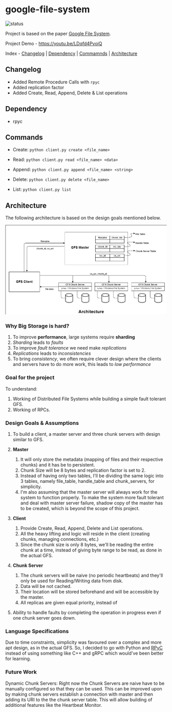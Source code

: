 # google-file-system
![status](https://img.shields.io/badge/version-0.1-85a832) 

Project is based on the paper [Google File System](https://static.googleusercontent.com/media/research.google.com/en//archive/gfs-sosp2003.pdf).

Project Demo - https://youtu.be/LDqfd4PvoiQ

Index - [Changelog](#changelog) | [Dependency](#dependency) | [Commamnds](#commands) | [Architecture](#architecture)


## Changelog
- Added Remote Procedure Calls with `rpyc`
- Added replication factor
- Added Create, Read, Append, Delete & List operations


## Dependency
- rpyc

## Commands
- Create: `python client.py create <file_name>` 

- Read: `python client.py read <file_name> <data>`

- Append: `python client.py append <file_name> <string>`

- Delete: `python client.py delete <file_name>`

- List: `python client.py list`


## Architecture

The following architecture is based on the design goals mentioned below.

![GFS Architecture](https://github.com/rvarun11/google-file-system/blob/main/architecture.png)


### Why Big Storage is hard?
1. To improve __performance__, large systems require __sharding__
2. _Sharding_ leads to _faults_
3. To improve _fault tolerance_ we need make _replications_
4. _Replications_ leads to _inconsistencies_
5. To bring _consistency_, we often require clever design where the clients and servers have to do more work, this leads to _low performance_


### Goal for the project
To understand:
1. Working of Distributed File Systems while building a simple fault tolerant GFS.
2. Working of RPCs.

### Design Goals & Assumptions
1. To build a client, a master server and three chunk servers with design similar to GFS.


2. **Master**
    1. It will only store the metadata (mapping of files and their respective chunks) and it has be to persistent.
    2. Chunk Size will be 8 bytes and replication factor is set to 2.
    3. Instead of having only two tables, I'll be dividing the same logic into 3 tables, namely file_table, handle_table and chunk_servers, for simplicity.
    4. I'm also assuming that the master server will always work for the system to function properly. To make the system more fault tolerant 
    and deal with master server failure, shadow copy of the master has to be created, which is beyond the scope of this project.
   
3. **Client**
    1. Provide Create, Read, Append, Delete and List operations.
    2. All the heavy lifting and logic will reside in the client (creating chunks, managing connections, etc.)
    3. Since the chunk size is only 8 bytes, we'll be reading the entire chunk at a time, instead of giving byte range to be read, as done in the
    actual GFS.
    
    
4. **Chunk Server**
    1. The chunk servers will be naive (no periodic heartbeats) and they'll only be used for Reading/Writing data from disk.
    2. Data will be not cached.
    3. Their location will be stored beforehand and will be accessible by the master.
    4. All replicas are given equal priority, instead of 

6. Ability to handle faults by completing the operation in progress even if one chunk server goes down.


### Language Specifications
Due to time constraints, simplicity was favoured over a complex and more apt design, as in the actual GFS. 
So, I decided to go with Python and [RPyC](https://rpyc.readthedocs.io/en/latest/docs/theory.html#theory) instead of using something like C++ and gRPC which would've been better for learning.

### Future Work
Dynamic Chunk Servers: Right now the Chunk Servers are naive have to be manually configured so that they can be used. This can be improved upon by making chunk servers establish a connection with master and then adding its URI to the the chunk server table. This will allow building of additional features like the Heartbeat Monitor. 
